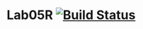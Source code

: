 # Lab05R [![Build Status](https://travis-ci.org/Noufal21/Lab05R.svg?branch=master)](https://travis-ci.org/Noufal21/Lab05R)
